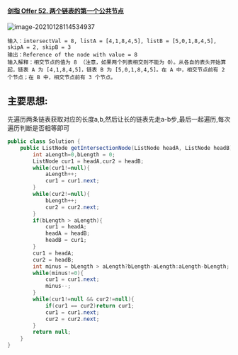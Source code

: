 #### [剑指 Offer 52. 两个链表的第一个公共节点](https://leetcode-cn.com/problems/liang-ge-lian-biao-de-di-yi-ge-gong-gong-jie-dian-lcof/)

![image-20210128114534937](https://gitee.com/20162180090/piccgo/raw/master/pic/image-20210128114534937.png)

```
输入：intersectVal = 8, listA = [4,1,8,4,5], listB = [5,0,1,8,4,5], skipA = 2, skipB = 3
输出：Reference of the node with value = 8
输入解释：相交节点的值为 8 （注意，如果两个列表相交则不能为 0）。从各自的表头开始算起，链表 A 为 [4,1,8,4,5]，链表 B 为 [5,0,1,8,4,5]。在 A 中，相交节点前有 2 个节点；在 B 中，相交节点前有 3 个节点。

```

## 主要思想:

先遍历两条链表获取对应的长度a,b,然后让长的链表先走a-b步,最后一起遍历,每次遍历判断是否相等即可

```java
public class Solution {
    public ListNode getIntersectionNode(ListNode headA, ListNode headB) {
        int aLength=0,bLength = 0;
        ListNode cur1 = headA,cur2 = headB;
        while(cur1!=null){
            aLength++;
            cur1 = cur1.next;
        }
        while(cur2!=null){
            bLength++;
            cur2 = cur2.next;
        }
        if(bLength > aLength){
            cur1 = headA;
            headA = headB;
            headB = cur1;
        }
        cur1 = headA;
        cur2 = headB;
        int minus = bLength > aLength?bLength-aLength:aLength-bLength;
        while(minus!=0){
            cur1 = cur1.next;
            minus--;
        }
        while(cur1!=null && cur2!=null){
            if(cur1 == cur2)return cur1;
            cur1 = cur1.next;
            cur2 = cur2.next;
        }
        return null;
    }
}
```

